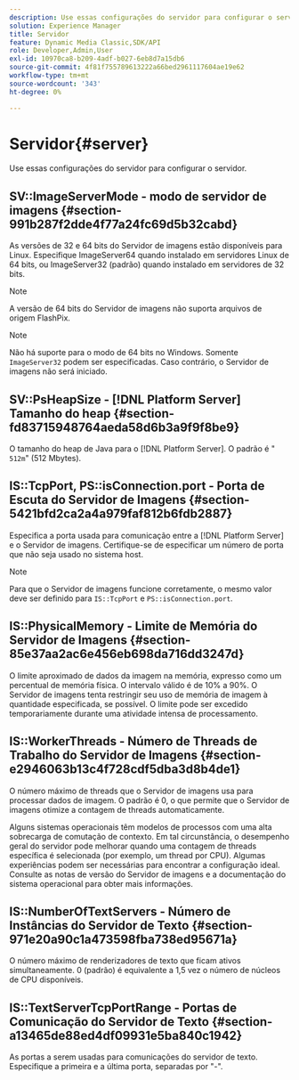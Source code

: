```yaml
---
description: Use essas configurações do servidor para configurar o servidor.
solution: Experience Manager
title: Servidor
feature: Dynamic Media Classic,SDK/API
role: Developer,Admin,User
exl-id: 10970ca8-b209-4adf-b027-6eb8d7a15db6
source-git-commit: 4f81f755789613222a66bed2961117604ae19e62
workflow-type: tm+mt
source-wordcount: '343'
ht-degree: 0%

---
```


# Servidor{#server}

Use essas configurações do servidor para configurar o servidor.

## SV::ImageServerMode - modo de servidor de imagens {#section-991b287f2dde4f77a24fc69d5b32cabd}

As versões de 32 e 64 bits do Servidor de imagens estão disponíveis para Linux. Especifique ImageServer64 quando instalado em servidores Linux de 64 bits, ou ImageServer32 (padrão) quando instalado em servidores de 32 bits.

>[!NOTE]
>
>A versão de 64 bits do Servidor de imagens não suporta arquivos de origem FlashPix.

>[!NOTE]
>
>Não há suporte para o modo de 64 bits no Windows. Somente `ImageServer32` podem ser especificadas. Caso contrário, o Servidor de imagens não será iniciado.

## SV::PsHeapSize - [!DNL Platform Server] Tamanho do heap {#section-fd83715948764aeda58d6b3a9f9f8be9}

O tamanho do heap de Java para o [!DNL Platform Server]. O padrão é &quot; `512m`&quot; (512 Mbytes).

## IS::TcpPort, PS::isConnection.port - Porta de Escuta do Servidor de Imagens {#section-5421bfd2ca2a4a979faf812b6fdb2887}

Especifica a porta usada para comunicação entre a [!DNL Platform Server] e o Servidor de imagens. Certifique-se de especificar um número de porta que não seja usado no sistema host.

>[!NOTE]
>
>Para que o Servidor de imagens funcione corretamente, o mesmo valor deve ser definido para `IS::TcpPort` e `PS::isConnection.port`.

## IS::PhysicalMemory - Limite de Memória do Servidor de Imagens {#section-85e37aa2ac6e456eb698da716dd3247d}

O limite aproximado de dados da imagem na memória, expresso como um percentual de memória física. O intervalo válido é de 10% a 90%. O Servidor de imagens tenta restringir seu uso de memória de imagem à quantidade especificada, se possível. O limite pode ser excedido temporariamente durante uma atividade intensa de processamento.

## IS::WorkerThreads - Número de Threads de Trabalho do Servidor de Imagens {#section-e2946063b13c4f728cdf5dba3d8b4de1}

O número máximo de threads que o Servidor de imagens usa para processar dados de imagem. O padrão é 0, o que permite que o Servidor de imagens otimize a contagem de threads automaticamente.

Alguns sistemas operacionais têm modelos de processos com uma alta sobrecarga de comutação de contexto. Em tal circunstância, o desempenho geral do servidor pode melhorar quando uma contagem de threads específica é selecionada (por exemplo, um thread por CPU). Algumas experiências podem ser necessárias para encontrar a configuração ideal. Consulte as notas de versão do Servidor de imagens e a documentação do sistema operacional para obter mais informações.

## IS::NumberOfTextServers - Número de Instâncias do Servidor de Texto {#section-971e20a90c1a473598fba738ed95671a}

O número máximo de renderizadores de texto que ficam ativos simultaneamente. 0 (padrão) é equivalente a 1,5 vez o número de núcleos de CPU disponíveis.

## IS::TextServerTcpPortRange - Portas de Comunicação do Servidor de Texto {#section-a13465de88ed4df09931e5ba840c1942}

As portas a serem usadas para comunicações do servidor de texto. Especifique a primeira e a última porta, separadas por &quot;-&quot;.
